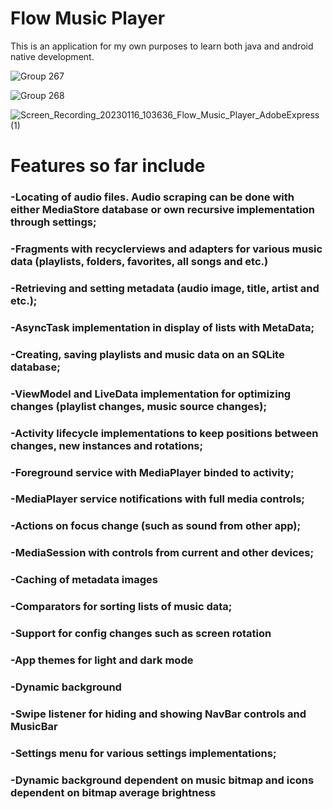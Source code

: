 # Flow Music Player

This is an application for my own purposes to learn both java and android native development.

![Group 267](https://user-images.githubusercontent.com/116734709/212676371-f4e822a9-ecf2-4238-b7bf-ccf86a8015d1.png)

![Group 268](https://user-images.githubusercontent.com/116734709/212676791-84d4e1dc-6203-4d84-a469-86cd6f95576c.png)



![Screen_Recording_20230116_103636_Flow_Music_Player_AdobeExpress (1)](https://user-images.githubusercontent.com/116734709/212674035-30ba6f35-4ea9-4915-9410-b0387273c44c.gif)



  # Features so far include
  
  ### -Locating of audio files. Audio scraping can be done with either MediaStore database or own recursive implementation through settings;
  
  ### -Fragments with recyclerviews and adapters for various music data (playlists, folders, favorites, all songs and etc.)

  ### -Retrieving and setting metadata (audio image, title, artist and etc.);
  
  ### -AsyncTask implementation in display of lists with MetaData;

  ### -Creating, saving playlists and music data on an SQLite database;
  
  ### -ViewModel and LiveData implementation for optimizing changes (playlist changes, music source changes);
  
  ### -Activity lifecycle implementations to keep positions between changes, new instances and rotations;
 
  ### -Foreground service with MediaPlayer binded to activity;
  
  ### -MediaPlayer service notifications with full media controls;
  
  ### -Actions on focus change (such as sound from other app);
  
  ### -MediaSession with controls from current and other devices;
  
  ### -Caching of metadata images
  
  ### -Comparators for sorting lists of music data;
  
  ### -Support for config changes such as screen rotation
  
  ### -App themes for light and dark mode
  
  ### -Dynamic background
  
  ### -Swipe listener for hiding and showing NavBar controls and MusicBar
  
  ### -Settings menu for various settings implementations;
  
  ### -Dynamic background dependent on music bitmap and icons dependent on bitmap average brightness
